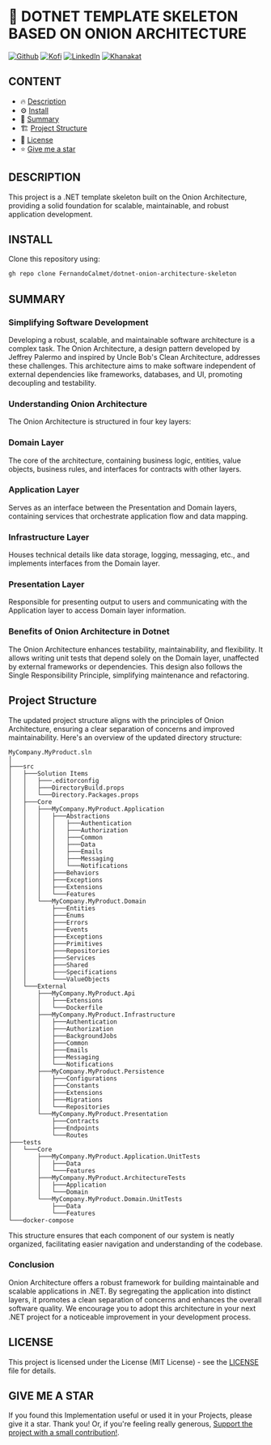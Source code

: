 # 🦄 DOTNET TEMPLATE SKELETON BASED ON ONION ARCHITECTURE

[![Github][github-shield]][github-url]
[![Kofi][kofi-shield]][kofi-url]
[![LinkedIn][linkedin-shield]][linkedin-url]
[![Khanakat][khanakat-shield]][khanakat-url]

## CONTENT

* 🔥 [Description](#description)
* ⚙️ [Install](#install)
* 📓 [Summary](#summary)
* 🏗️ [Project Structure](#project-structure)
* 📄 [License](#license)
* ⭐️ [Give me a star](#give-me-a-star)

## DESCRIPTION

This project is a .NET template skeleton built on the Onion Architecture, providing a solid foundation for scalable, maintainable, and robust application development.

## INSTALL

Clone this repository using:

```bash
gh repo clone FernandoCalmet/dotnet-onion-architecture-skeleton
```

## SUMMARY

### Simplifying Software Development
Developing a robust, scalable, and maintainable software architecture is a complex task. The Onion Architecture, a design pattern developed by Jeffrey Palermo and inspired by Uncle Bob's Clean Architecture, addresses these challenges. This architecture aims to make software independent of external dependencies like frameworks, databases, and UI, promoting decoupling and testability.

### Understanding Onion Architecture
The Onion Architecture is structured in four key layers:

### Domain Layer
The core of the architecture, containing business logic, entities, value objects, business rules, and interfaces for contracts with other layers.

### Application Layer
Serves as an interface between the Presentation and Domain layers, containing services that orchestrate application flow and data mapping.

### Infrastructure Layer
Houses technical details like data storage, logging, messaging, etc., and implements interfaces from the Domain layer.

### Presentation Layer
Responsible for presenting output to users and communicating with the Application layer to access Domain layer information.

### Benefits of Onion Architecture in Dotnet
The Onion Architecture enhances testability, maintainability, and flexibility. It allows writing unit tests that depend solely on the Domain layer, unaffected by external frameworks or dependencies. This design also follows the Single Responsibility Principle, simplifying maintenance and refactoring.

## Project Structure
The updated project structure aligns with the principles of Onion Architecture, ensuring a clear separation of concerns and improved maintainability. Here's an overview of the updated directory structure:

```
MyCompany.MyProduct.sln
│
├───src
│   ├───Solution Items
│   │   ├───.editorconfig
│   │   ├───DirectoryBuild.props
│   │   └───Directory.Packages.props
│   ├───Core
│   │   ├───MyCompany.MyProduct.Application
│   │   │   ├───Abstractions
│   │   │   │   ├───Authentication
│   │   │   │   ├───Authorization
│   │   │   │   ├───Common
│   │   │   │   ├───Data
│   │   │   │   ├───Emails
│   │   │   │   ├───Messaging
│   │   │   │   └───Notifications
│   │   │   ├───Behaviors
│   │   │   ├───Exceptions
│   │   │   ├───Extensions
│   │   │   └───Features
│   │   └───MyCompany.MyProduct.Domain
│   │       ├───Entities
│   │       ├───Enums
│   │       ├───Errors
│   │       ├───Events
│   │       ├───Exceptions
│   │       ├───Primitives
│   │       ├───Repositories
│   │       ├───Services
│   │       ├───Shared
│   │       ├───Specifications
│   │       └───ValueObjects
│   └───External
│       ├───MyCompany.MyProduct.Api
│       │   ├───Extensions
│       │   └───Dockerfile
│       ├───MyCompany.MyProduct.Infrastructure
│       │   ├───Authentication
│       │   ├───Authorization
│       │   ├───BackgroundJobs
│       │   ├───Common
│       │   ├───Emails
│       │   ├───Messaging
│       │   └───Notifications
│       ├───MyCompany.MyProduct.Persistence
│       │   ├───Configurations
│       │   ├───Constants
│       │   ├───Extensions
│       │   ├───Migrations
│       │   └───Repositories
│       └───MyCompany.MyProduct.Presentation
│           ├───Contracts
│           ├───Endpoints
│           └───Routes
├───tests
│   └───Core
│       ├───MyCompany.MyProduct.Application.UnitTests
│       │   ├───Data
│       │   └───Features
│       ├───MyCompany.MyProduct.ArchitectureTests
│       │   ├───Application
│       │   └───Domain
│       └───MyCompany.MyProduct.Domain.UnitTests
│           ├───Data
│           └───Features
└───docker-compose
```

This structure ensures that each component of our system is neatly organized, facilitating easier navigation and understanding of the codebase.

### Conclusion
Onion Architecture offers a robust framework for building maintainable and scalable applications in .NET. By segregating the application into distinct layers, it promotes a clean separation of concerns and enhances the overall software quality. We encourage you to adopt this architecture in your next .NET project for a noticeable improvement in your development process.

## LICENSE
This project is licensed under the License (MIT License) - see the [LICENSE](LICENSE) file for details.

## GIVE ME A STAR
If you found this Implementation useful or used it in your Projects, please give it a star. Thank you! Or, if you're feeling really generous, [Support the project with a small contribution!](https://ko-fi.com/fernandocalmet).

<!--- reference style links --->
[github-shield]: https://img.shields.io/badge/-@fernandocalmet-%23181717?style=flat-square&logo=github
[github-url]: https://github.com/fernandocalmet
[kofi-shield]: https://img.shields.io/badge/-@fernandocalmet-%231DA1F2?style=flat-square&logo=kofi&logoColor=ff5f5f
[kofi-url]: https://ko-fi.com/fernandocalmet
[linkedin-shield]: https://img.shields.io/badge/-fernandocalmet-blue?style=flat-square&logo=Linkedin&logoColor=white&link=https://www.linkedin.com/in/fernandocalmet
[linkedin-url]: https://www.linkedin.com/in/fernandocalmet
[khanakat-shield]: https://img.shields.io/badge/khanakat.com-brightgreen?style=flat-square
[khanakat-url]: https://khanakat.com
